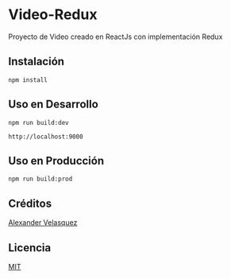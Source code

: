 # Video-Redux
Proyecto de Video creado en ReactJs con implementación Redux

## Instalación

```
npm install
```

## Uso en Desarrollo
```
npm run build:dev

http://localhost:9000
```

## Uso en Producción
```
npm run build:prod
```

## Créditos 

[Alexander Velasquez](http://www.instagram.com/alelasqz)

## Licencia

[MIT](https://opensource.org/licenses/MIT)
